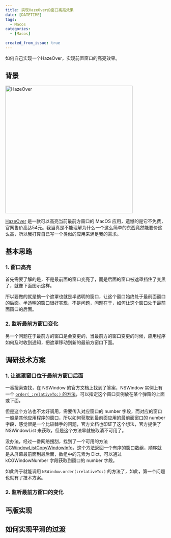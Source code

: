 ```yaml
---
title: 实现HazeOver的窗口高亮效果
date: [DATETIME]
tags:
  - Macos
categories:
  - [Macos]

created_from_issue: true
---
```


如何自己实现一个HazeOver，实现前置窗口的高亮效果。

<!-- more -->

## 背景

<img width="400" alt="HazeOver" src="https://github.com/qwertyyb/qwertyyb.github.io/assets/16240729/fa37171c-3b39-478f-ade5-56799a9a475d">


[HazeOver](https://hazeover.com/) 是一款可以高亮当前最前方窗口的 MacOS 应用，遗憾的是它不免费，官网售价高达54元。我当真是不能理解为什么一个这么简单的东西竟然能要价这么高，所以我打算自已写一个类似的应用来满足我的需求。

## 基本思路

### 1. 窗口高亮

首先需要了解的是，不是最前面的窗口变亮了，而是后面的窗口被遮罩挡住了变黑了，就像下面图示这样。

所以要做的就是搞一个遮罩也就是半透明的窗口，让这个窗口始终处于最前面窗口的后面。半透明的窗口很好实现，不是问题，问题在于，如何让这个窗口处于最前面窗口的后面。

### 2. 监听最前方窗口变化

另一个问题在于最前方的窗口是会变更的，当最前方的窗口变更的时候，应用程序如何及时收到通知，把遮罩移动到新的最前方窗口下面。

## 调研技术方案

### 1. 让遮罩窗口位于最前方窗口后面

一番搜索查找，在 NSWindow 的官方文档上找到了答案，NSWindow 实例上有一个 [`order(_:relativeTo:)` 的方法](https://developer.apple.com/documentation/appkit/nswindow/1419672-order)，可以指定这个窗口实例放在某个弹窗的上面或下面。

但是这个方法也不太好调用，需要传入对应窗口的 number 字段，而对应的窗口一般是其他应用程序的窗口，所以如何获取到最前面应用的最前面窗口的 number 字段，感觉很是一个比较棘手的问题，官方文档也印证了这个想法，官方提供了 NSWindowList 来获取，但是这个方法早就被取消不可用了。

没办法，经过一番网络搜刮，找到了一个可用的方法 [CGWindowListCopyWindowInfo](https://developer.apple.com/documentation/coregraphics/1455137-cgwindowlistcopywindowinfo)，这个方法返回一个有序的窗口数组，顺序就是从屏幕最前面到最后面，数组中的元素为 Dict，可以通过 kCGWindowNumber 字段获取到窗口的 number 字段。

如此终于就能调用 `NSWindow.order(:relativeTo:)` 的方法了，如此，第一个问题也就有了技术方案。

### 2. 监听最前方窗口的变化

## 丐版实现

## 如何实现平滑的过渡


